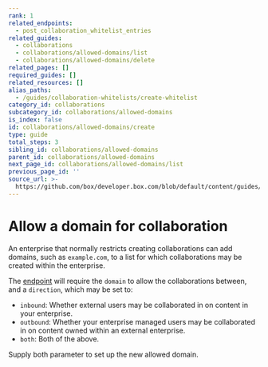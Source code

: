 ```yaml
---
rank: 1
related_endpoints:
  - post_collaboration_whitelist_entries
related_guides:
  - collaborations
  - collaborations/allowed-domains/list
  - collaborations/allowed-domains/delete
related_pages: []
required_guides: []
related_resources: []
alias_paths:
  - /guides/collaboration-whitelists/create-whitelist
category_id: collaborations
subcategory_id: collaborations/allowed-domains
is_index: false
id: collaborations/allowed-domains/create
type: guide
total_steps: 3
sibling_id: collaborations/allowed-domains
parent_id: collaborations/allowed-domains
next_page_id: collaborations/allowed-domains/list
previous_page_id: ''
source_url: >-
  https://github.com/box/developer.box.com/blob/default/content/guides/collaborations/allowed-domains/create.md
---
```

# Allow a domain for collaboration

An enterprise that normally restricts creating collaborations can
add domains, such as `example.com`, to a list for which collaborations may be
created within the enterprise.

<Samples id='post_collaboration_whitelist_entries' >

</Samples>

The
[endpoint](endpoint://post_collaboration_whitelist_entries)
will require the `domain` to allow the collaborations between, and a
`direction`, which may be set to:

* `inbound`: Whether external users may be collaborated in on content in your
enterprise.
* `outbound`: Whether your enterprise managed users may be collaborated in on
content owned within an external enterprise.
* `both`: Both of the above.

Supply both parameter to set up the new allowed domain.

<Samples id='post_collaboration_whitelist_entries' >

</Samples>